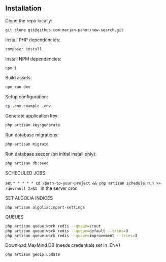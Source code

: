 ## Installation

Clone the repo locally:

```sh
git clone git@github.com:marjan-pahor/new-search.git
```

Install PHP dependencies:

```sh
composer install
```

Install NPM dependencies:

```sh
npm i
```

Build assets:

```sh
npm run dev
```

Setup configuration:

```sh
cp .env.example .env
```

Generate application key:

```sh
php artisan key:generate
```

Run database migrations:

```sh
php artisan migrate
```

Run database seeder (on initial install only):

```sh
php artisan db:seed
```

SCHEDULED JOBS:

set `* * * * * cd /path-to-your-project && php artisan schedule:run >> /dev/null 2>&1
` in the server cron

SET ALGOLIA INDICES
```shell
php artisan algolia:import-settings
```
QUEUES

```sh
php artisan queue:work redis --queue=scout
php artisan queue:work redis --queue=default --tries=3
php artisan queue:work redis --queue=improvement --tries=3
```

Download MaxMind DB (needs credentials set in .ENV)
```sh 
php artisan geoip:update
```
